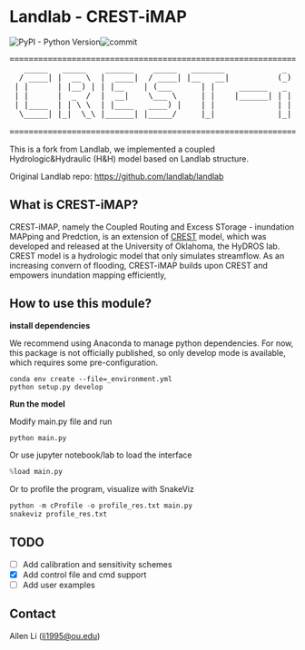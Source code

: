 
# Landlab - CREST-iMAP

![PyPI - Python Version](https://img.shields.io/pypi/pyversions/Django)![commit](https://img.shields.io/github/last-commit/chrimerss/Landlab-CRESTiMAP)

<pre>
======================================================================================
   _____   _____    ______    _____   _______            _   __  __              _____
  / ____| |  __ \  |  ____|  / ____| |__   __|          (_) |  \/  |     /\     |  __ \
 | |      | |__) | | |__    | (___      | |     ______   _  | \  / |    /  \    | |__) |
 | |      |  _  /  |  __|    \___ \     | |    |______| | | | |\/| |   / /\ \   |  ___/
 | |____  | | \ \  | |____   ____) |    | |             | | | |  | |  / ____ \  | |
  \_____| |_|  \_\ |______| |_____/     |_|             |_| |_|  |_| /_/    \_\ |_|

=======================================================================================
</pre>

This is a fork from Landlab, we implemented a coupled Hydrologic&Hydraulic (H&H) model based on Landlab structure.

Original Landlab repo: https://github.com/landlab/landlab

## What is CREST-iMAP?

CREST-iMAP, namely the Coupled Routing and Excess STorage - inundation MAPping and Predction, is an extension of [CREST](http://ef5.ou.edu/index.html/) model, which was developed and released at the University of Oklahoma, the HyDROS lab. CREST model is a hydrologic model that only simulates streamflow. As an increasing convern of flooding, CREST-iMAP builds upon CREST and empowers inundation mapping efficiently,

## How to use this module?

**install dependencies**

We recommend using Anaconda to manage python dependencies. For now, this package is not officially published, so only develop mode is available, which requires some pre-configuration.


```
conda env create --file=_environment.yml
python setup.py develop
```

**Run the model**

Modify main.py file and run

```python
python main.py
```

Or use jupyter notebook/lab to load the interface

```python
%load main.py
```

Or to profile the program, visualize with SnakeViz
```python
python -m cProfile -o profile_res.txt main.py
snakeviz profile_res.txt
```

## TODO
- [ ] Add calibration and sensitivity schemes
- [x] Add control file and cmd support
- [ ] Add user examples

## Contact

Allen Li (li1995@ou.edu)
